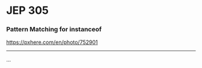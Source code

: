 <!-- .slide: data-background="img/background/final-puzzle-piece.jpg" data-background-color="black" data-background-opacity="0.4" -->
# JEP 305 <!-- .element: class="stroke" -->
### Pattern Matching for instanceof <!-- .element: class="stroke" -->

<https://pxhere.com/en/photo/752901> <!-- .element: class="attribution" -->

---

...